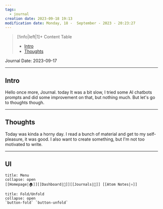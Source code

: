 ```yaml
---
tags:
  - journal
creation date: 2023-09-18 19:13
modification date: Monday, 18 -  September - 2023 - 20:23:27
---
```






> [!info|left|1]+ Content Table
> - [Intro](#intro)
> - [Thoughts](#thoughts)

Journal Date: 2023-09-17

---
## Intro

Hello once more, Journal. today It was a bit slow, I tried some AI chatbots prompts and did some improvement on that, but nothing much. But let's go to thoughts though.

---

## Thoughts

Today was kinda a horny day. I read a bunch of material and get to my self-pleasure, it was good.
I also want to create something, but I'm not too motivated to write.

---
## UI
```ad-bookmark
title: Menu
collapse: open
[[Homepage|🏠]][[Dashboard|📝]][[Journals|📓]] [[Atom Notes|⚛️]]
```

```ad-abstract
title: Fold/Unfold
collapse: open
`button-fold` `button-unfold`
```